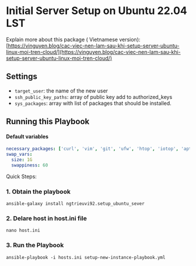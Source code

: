 # Initial Server Setup on Ubuntu 22.04 LST
Explain more about this package ( Vietnamese version): [https://vinguyen.blog/cac-viec-nen-lam-sau-khi-setup-server-ubuntu-linux-moi-tren-cloud/](https://vinguyen.blog/cac-viec-nen-lam-sau-khi-setup-server-ubuntu-linux-moi-tren-cloud/)

## Settings
- `target_user`: the name of the new user
- `ssh_public_key_paths`: array of public key add to authorized_keys
- `sys_packages`: array with list of packages that should be installed.


## Running this Playbook

#### Default variables
```yml
necessary_packages: ['curl', 'vim', 'git', 'ufw', 'htop', 'iotop', 'apt-transport-https', 'acl', 'python3-paramiko']
swap_vars:
  size: 1G
  swappiness: 60
```

Quick Steps:

### 1. Obtain the playbook
```shell
ansible-galaxy install ngtrieuvi92.setup_ubuntu_sever
```

### 2. Delare host in host.ini file

```shell
nano host.ini
```
### 3. Run the Playbook

```shell
ansible-playbook -i hosts.ini setup-new-instance-playbook.yml
```